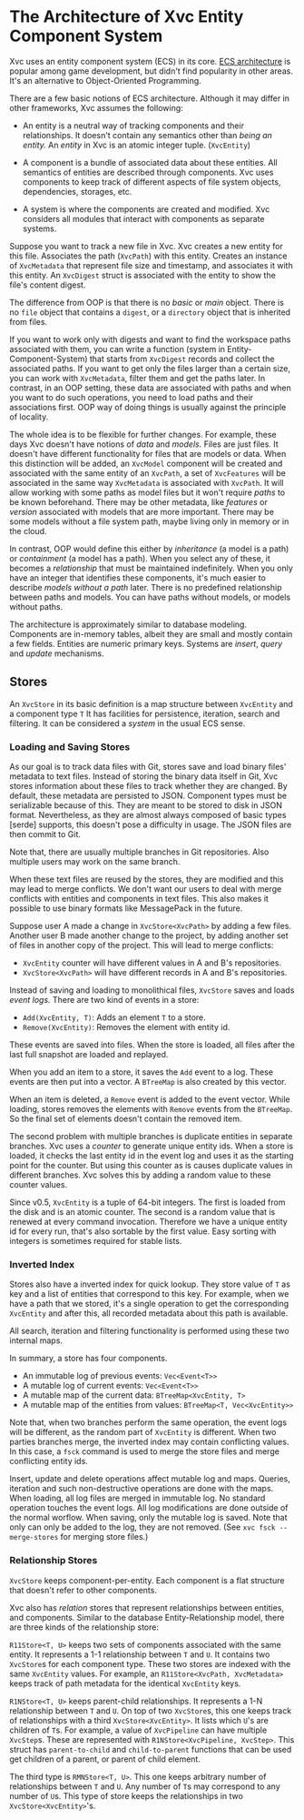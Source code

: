 # The Architecture of Xvc Entity Component System

Xvc uses an entity component system (ECS) in its core.
[ECS architecture] is popular among game development, but didn't find popularity in other areas.
It's an alternative to Object-Oriented Programming.

[ECS architecture]:  https://en.wikipedia.org/wiki/Entity_component_system

There are a few basic notions of ECS architecture.
Although it may differ in other frameworks, Xvc assumes the following:

- An entity is a neutral way of tracking components and their relationships.
It doesn't contain any semantics other than _being an entity._
An _entity_ in Xvc is an atomic integer tuple. (`XvcEntity`)

- A component is a bundle of associated data about these entities.
All semantics of entities are described through components.
Xvc uses components to keep track of different aspects of file system objects, dependencies, storages, etc.

- A system is where the components are created and modified.
Xvc considers all modules that interact with components as separate systems.

Suppose you want to track a new file in Xvc.
Xvc creates a new entity for this file.
Associates the path (`XvcPath`) with this entity.
Creates an instance of `XvcMetadata` that represent file size and timestamp, and associates it with this entity.
An `XvcDigest` struct is associated with the entity to show the file's content digest.

The difference from OOP is that there is no _basic_ or _main_ object. There is no `file` object that contains a
`digest`, or a `directory` object that is inherited from files.

If you want to work only with digests and want to find the workspace paths associated with them, you can write a
function (system in Entity-Component-System) that starts from `XvcDigest` records and collect the associated paths.
If you want to get only the files larger than a certain size, you can work with `XvcMetadata`, filter them and get the paths later.
In contrast, in an OOP setting, these data are associated with paths and when you want to do such operations, you need to load paths and their associations first.
OOP way of doing things is usually against the principle of locality.

The whole idea is to be flexible for further changes.
For example, these days Xvc doesn't have notions of _data_ and _models._ Files are just files.
It doesn't have different functionality for files that are models or data.
When this distinction will be added, an `XvcModel` component will be created and associated with the same entity of an
`XvcPath`, a set of `XvcFeatures` will be associated in the same way `XvcMetadata` is associated with `XvcPath`.
It will allow working with some paths as model files but it won't require _paths_ to be known beforehand.
There may be other metadata, like _features_ or _version_ associated with models that are more important.
There may be some models without a file system path, maybe living only in memory or in the cloud.

In contrast, OOP would define this either by _inheritance_ (a model is a path) or _containment_ (a model has a path).
When you select any of these, it becomes a _relationship_ that must be maintained indefinitely.
When you only have an integer that identifies these components, it's much easier to describe _models without a path_ later.
There is no predefined relationship between paths and models. You can have paths without models, or models without
paths.

The architecture is approximately similar to database modeling.
Components are in-memory tables, albeit they are small and mostly contain a few fields.
Entities are numeric primary keys.
Systems are _insert_, _query_ and _update_ mechanisms.

## Stores

An `XvcStore` in its basic definition is a map structure between `XvcEntity` and a component type `T`
It has facilities for persistence, iteration, search and filtering.
It can be considered a _system_ in the usual ECS sense.

### Loading and Saving Stores

As our goal is to track data files with Git, stores save and load binary files' metadata to text files.
Instead of storing the binary data itself in Git, Xvc stores information about these files to track whether they are changed.
By default, these metadata are persisted to JSON.
Component types must be serializable because of this.
They are meant to be stored to disk in JSON format.
Nevertheless, as they are almost always composed of basic types [serde] supports, this doesn't pose a difficulty in usage.
The JSON files are then commit to Git.

Note that, there are usually multiple branches in Git repositories.
Also multiple users may work on the same branch.

When these text files are reused by the stores, they are modified and this may lead to merge conflicts.
We don't want our users to deal with merge conflicts with entities and
components in text files.
This also makes it possible to use binary formats like MessagePack in the
future.

Suppose user A made a change in `XvcStore<XvcPath>` by adding a few files.
Another user B made another change to the project, by adding another set of files in another copy of the project.
This will lead to merge conflicts:

- `XvcEntity` counter will have different values in A and B's repositories.
- `XvcStore<XvcPath>` will have different records in A and B's repositories.

Instead of saving and loading to monolithical files, `XvcStore` saves and loads _event logs._
There are two kind of events in a store:

- `Add(XvcEntity, T)`: Adds an element `T` to a store.
- `Remove(XvcEntity)`: Removes the element with entity id.

These events are saved into files.
When the store is loaded, all files after the last full snapshot are loaded and replayed.

When you add an item to a store, it saves the `Add` event to a log.
These events are then put into a vector.
A `BTreeMap` is also created by this vector.

When an item is deleted, a `Remove` event is added to the event vector.
While loading, stores removes the elements with `Remove` events from the `BTreeMap`.
So the final set of elements doesn't contain the removed item.

The second problem with multiple branches is duplicate entities in separate
branches. Xvc uses a _counter_ to generate unique entity ids.
When a store is loaded, it checks the last entity id in the event log and uses
it as the starting point for the counter. But using this counter as is causes
duplicate values in different branches. Xvc solves this by adding a random value
to these counter values.

Since v0.5, `XvcEntity` is a tuple of 64-bit integers. The first is loaded from
the disk and is an atomic counter. The second is a random value that is renewed
at every command invocation. Therefore we have a unique entity id for every run,
that's also sortable by the first value. Easy sorting with integers is sometimes
required for stable lists.

### Inverted Index

Stores also have a inverted index for quick lookup.
They store value of `T` as key and a list of entities that correspond to this key.
For example, when we have a path that we stored, it's a single operation to get the corresponding `XvcEntity` and after this, all recorded metadata about this path is available.

All search, iteration and filtering functionality is performed using these two internal maps.

In summary, a store has four components.

- An immutable log of previous events: `Vec<Event<T>>`
- A mutable log of current events: `Vec<Event<T>>`
- A mutable map of the current data: `BTreeMap<XvcEntity, T>`
- A mutable map of the entities from values: `BTreeMap<T, Vec<XvcEntity>>`

Note that, when two branches perform the same operation, the event logs will be
different, as the random part of `XvcEntity` is different. When two parties
branches merge, the inverted index may contain conflicting values. In this case,
a `fsck` command is used to merge the store files and merge conflicting entity
ids.

Insert, update and delete operations affect mutable log and maps.
Queries, iteration and such non-destructive operations are done with the maps.
When loading, all log files are merged in immutable log.
No standard operation touches the event logs.
All log modifications are done outside of the normal worflow.
When saving, only the mutable log is saved.
Note that only can only be added to the log, they are not removed.
(See `xvc fsck --merge-stores` for merging store files.)

### Relationship Stores

`XvcStore` keeps component-per-entity.
Each component is a flat structure that doesn't refer to other components.

Xvc also has _relation_ stores that represent relationships between entities, and components.
Similar to the database Entity-Relationship model, there are three kinds of the relationship store:

`R11Store<T, U>` keeps two sets of components associated with the same entity.
It represents a 1-1 relationship between `T` and `U`.
It contains two `XvcStore`s for each component type.
These two stores are indexed with the same `XvcEntity` values.
For example, an `R11Store<XvcPath, XvcMetadata>` keeps track of path metadata for the identical `XvcEntity` keys.

`R1NStore<T, U>` keeps parent-child relationships.
It represents a 1-N relationship between `T` and `U`.
On top of two `XvcStore`s, this one keeps track of relationships with a third `XvcStore<XvcEntity>`.
It lists which `U`'s are children of `T`s.
For example, a value of `XvcPipeline` can have multiple `XvcStep`s.
These are represented with `R1NStore<XvcPipeline, XvcStep>`.
This struct has `parent-to-child` and `child-to-parent` functions that can be used get children of a parent, or parent of child element.

The third type is `RMNStore<T, U>`.
This one keeps arbitrary number of relationships between `T` and `U`.
Any number of `T`s may correspond to any number of `U`s.
This type of store keeps the relationships in two `XvcStore<XvcEntity>`'s.

